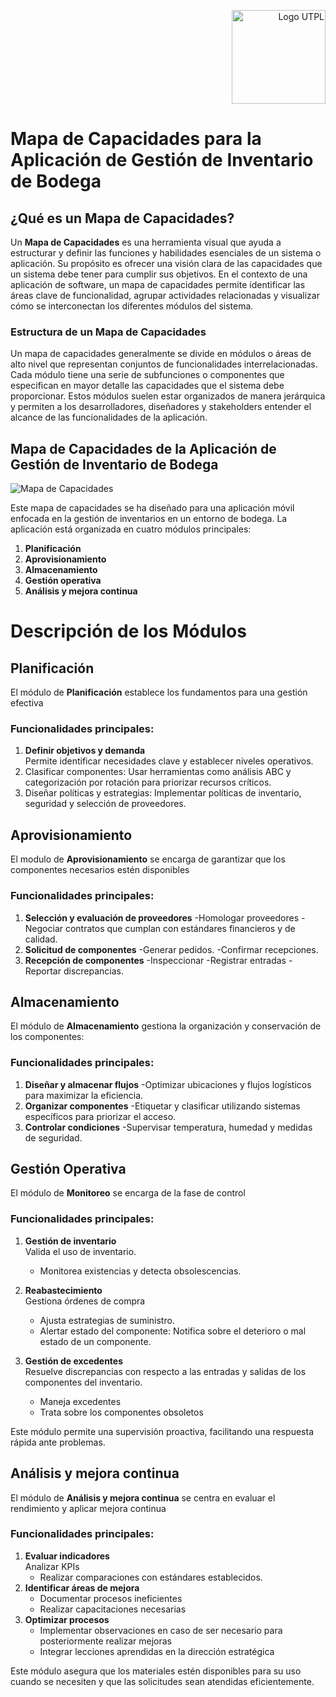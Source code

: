 <p align="right">
  <img src="https://i.postimg.cc/13qQdqZs/utpllogo.png" alt="Logo UTPL" width="150"/>
</p>


# Mapa de Capacidades para la Aplicación de Gestión de Inventario de Bodega

## ¿Qué es un Mapa de Capacidades?

Un **Mapa de Capacidades** es una herramienta visual que ayuda a estructurar y definir las funciones y habilidades esenciales de un sistema o aplicación. Su propósito es ofrecer una visión clara de las capacidades que un sistema debe tener para cumplir sus objetivos. En el contexto de una aplicación de software, un mapa de capacidades permite identificar las áreas clave de funcionalidad, agrupar actividades relacionadas y visualizar cómo se interconectan los diferentes módulos del sistema.

### Estructura de un Mapa de Capacidades

Un mapa de capacidades generalmente se divide en módulos o áreas de alto nivel que representan conjuntos de funcionalidades interrelacionadas. Cada módulo tiene una serie de subfunciones o componentes que especifican en mayor detalle las capacidades que el sistema debe proporcionar. Estos módulos suelen estar organizados de manera jerárquica y permiten a los desarrolladores, diseñadores y stakeholders entender el alcance de las funcionalidades de la aplicación.

## Mapa de Capacidades de la Aplicación de Gestión de Inventario de Bodega
![Mapa de Capacidades](https://github.com/user-attachments/assets/3c377a68-fe0f-4bbc-9fbb-584e94720624)




Este mapa de capacidades se ha diseñado para una aplicación móvil enfocada en la gestión de inventarios en un entorno de bodega. La aplicación está organizada en cuatro módulos principales:

1. **Planificación**
2. **Aprovisionamiento**
3. **Almacenamiento**
4. **Gestión operativa**
5. **Análisis y mejora continua**

# Descripción de los Módulos

## Planificación

El módulo de **Planificación** establece los fundamentos para una gestión efectiva

### Funcionalidades principales:
1. **Definir objetivos y demanda**  
   Permite identificar necesidades clave y establecer niveles operativos.  
2. Clasificar componentes: Usar herramientas como análisis ABC y categorización por rotación para priorizar recursos críticos.
3. Diseñar políticas y estrategias: Implementar políticas de inventario, seguridad y selección de proveedores.

## Aprovisionamiento  
El modulo de **Aprovisionamiento** se encarga de garantizar que los componentes necesarios estén disponibles

### Funcionalidades principales: 
1. **Selección y evaluación de proveedores**
   -Homologar proveedores
   -Negociar contratos que cumplan con estándares financieros y de calidad.  
3. **Solicitud de componentes**
   -Generar pedidos.
   -Confirmar recepciones.  
4. **Recepción de componentes**
   -Inspeccionar
   -Registrar entradas
   -Reportar discrepancias.

## Almacenamiento

El módulo de **Almacenamiento** gestiona la organización y conservación de los componentes:

### Funcionalidades principales:
1. **Diseñar y almacenar flujos**
   -Optimizar ubicaciones y flujos logísticos para maximizar la eficiencia.
2. **Organizar componentes**
   -Etiquetar y clasificar utilizando sistemas específicos para priorizar el acceso.
3. **Controlar condiciones**
   -Supervisar temperatura, humedad y medidas de seguridad.

## Gestión Operativa

El módulo de **Monitoreo** se encarga de la fase de control

### Funcionalidades principales:
1. **Gestión de inventario**  
   Valida el uso de inventario.  
   - Monitorea existencias y detecta obsolescencias.
2. **Reabastecimiento**  
   Gestiona órdenes de compra  
   - Ajusta estrategias de suministro.  
   - Alertar estado del componente: Notifica sobre el deterioro o mal estado de un componente.  

3. **Gestión de excedentes**  
   Resuelve discrepancias con respecto a las entradas y salidas de los componentes del inventario.  
   - Maneja excedentes  
   - Trata sobre los componentes obsoletos  

Este módulo permite una supervisión proactiva, facilitando una respuesta rápida ante problemas.



## Análisis y mejora continua 

El módulo de **Análisis y mejora continua** se centra en evaluar el rendimiento y aplicar mejora continua
### Funcionalidades principales:
1. **Evaluar indicadores**  
   Analizar KPIs
   - Realizar comparaciones con estándares establecidos.
2. **Identificar áreas de mejora**
   - Documentar procesos ineficientes
   - Realizar capacitaciones necesarias
3. **Optimizar procesos**
   - Implementar observaciones en caso de ser necesario para posteriormente realizar mejoras
   - Integrar lecciones aprendidas en la dirección estratégica

Este módulo asegura que los materiales estén disponibles para su uso cuando se necesiten y que las solicitudes sean atendidas eficientemente.
